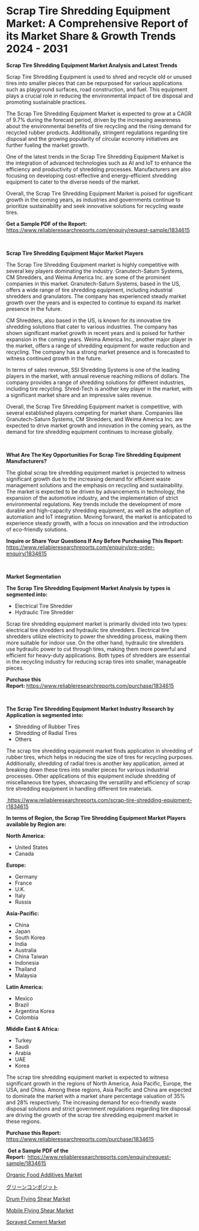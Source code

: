 <p><h1>Scrap Tire Shredding Equipment Market: A Comprehensive Report of its Market Share & Growth Trends 2024 - 2031</h1></p><p><strong>Scrap Tire Shredding Equipment Market Analysis and Latest Trends</strong></p>
<p><p>Scrap Tire Shredding Equipment is used to shred and recycle old or unused tires into smaller pieces that can be repurposed for various applications such as playground surfaces, road construction, and fuel. This equipment plays a crucial role in reducing the environmental impact of tire disposal and promoting sustainable practices.</p><p>The Scrap Tire Shredding Equipment Market is expected to grow at a CAGR of 9.7% during the forecast period, driven by the increasing awareness about the environmental benefits of tire recycling and the rising demand for recycled rubber products. Additionally, stringent regulations regarding tire disposal and the growing popularity of circular economy initiatives are further fueling the market growth.</p><p>One of the latest trends in the Scrap Tire Shredding Equipment Market is the integration of advanced technologies such as AI and IoT to enhance the efficiency and productivity of shredding processes. Manufacturers are also focusing on developing cost-effective and energy-efficient shredding equipment to cater to the diverse needs of the market.</p><p>Overall, the Scrap Tire Shredding Equipment Market is poised for significant growth in the coming years, as industries and governments continue to prioritize sustainability and seek innovative solutions for recycling waste tires.</p></p>
<p><strong>Get a Sample PDF of the Report:&nbsp;</strong> <a href="https://www.reliableresearchreports.com/enquiry/request-sample/1834615">https://www.reliableresearchreports.com/enquiry/request-sample/1834615</a></p>
<p>&nbsp;</p>
<p><strong>Scrap Tire Shredding Equipment Major Market Players</strong></p>
<p><p>The Scrap Tire Shredding Equipment market is highly competitive with several key players dominating the industry. Granutech-Saturn Systems, CM Shredders, and Weima America Inc. are some of the prominent companies in this market. Granutech-Saturn Systems, based in the US, offers a wide range of tire shredding equipment, including industrial shredders and granulators. The company has experienced steady market growth over the years and is expected to continue to expand its market presence in the future.</p><p>CM Shredders, also based in the US, is known for its innovative tire shredding solutions that cater to various industries. The company has shown significant market growth in recent years and is poised for further expansion in the coming years. Weima America Inc., another major player in the market, offers a range of shredding equipment for waste reduction and recycling. The company has a strong market presence and is forecasted to witness continued growth in the future.</p><p>In terms of sales revenue, SSI Shredding Systems is one of the leading players in the market, with annual revenue reaching millions of dollars. The company provides a range of shredding solutions for different industries, including tire recycling. Shred-Tech is another key player in the market, with a significant market share and an impressive sales revenue.</p><p>Overall, the Scrap Tire Shredding Equipment market is competitive, with several established players competing for market share. Companies like Granutech-Saturn Systems, CM Shredders, and Weima America Inc. are expected to drive market growth and innovation in the coming years, as the demand for tire shredding equipment continues to increase globally.</p></p>
<p>&nbsp;</p>
<p><strong>What Are The Key Opportunities For Scrap Tire Shredding Equipment Manufacturers?</strong></p>
<p><p>The global scrap tire shredding equipment market is projected to witness significant growth due to the increasing demand for efficient waste management solutions and the emphasis on recycling and sustainability. The market is expected to be driven by advancements in technology, the expansion of the automotive industry, and the implementation of strict environmental regulations. Key trends include the development of more durable and high-capacity shredding equipment, as well as the adoption of automation and IoT integration. Moving forward, the market is anticipated to experience steady growth, with a focus on innovation and the introduction of eco-friendly solutions.</p></p>
<p><strong>Inquire or Share Your Questions If Any Before Purchasing This Report:</strong> <a href="https://www.reliableresearchreports.com/enquiry/pre-order-enquiry/1834615">https://www.reliableresearchreports.com/enquiry/pre-order-enquiry/1834615</a></p>
<p>&nbsp;</p>
<p><strong>Market Segmentation</strong></p>
<p><strong>The Scrap Tire Shredding Equipment Market Analysis by types is segmented into:</strong></p>
<p><ul><li>Electrical Tire Shredder</li><li>Hydraulic Tire Shredder</li></ul></p>
<p><p>Scrap tire shredding equipment market is primarily divided into two types: electrical tire shredders and hydraulic tire shredders. Electrical tire shredders utilize electricity to power the shredding process, making them more suitable for indoor use. On the other hand, hydraulic tire shredders use hydraulic power to cut through tires, making them more powerful and efficient for heavy-duty applications. Both types of shredders are essential in the recycling industry for reducing scrap tires into smaller, manageable pieces.</p></p>
<p><strong>Purchase this Report:&nbsp;</strong><a href="https://www.reliableresearchreports.com/purchase/1834615">https://www.reliableresearchreports.com/purchase/1834615</a></p>
<p>&nbsp;</p>
<p><strong>The Scrap Tire Shredding Equipment Market Industry Research by Application is segmented into:</strong></p>
<p><ul><li>Shredding of Rubber Tires</li><li>Shredding of Radial Tires</li><li>Others</li></ul></p>
<p><p>The scrap tire shredding equipment market finds application in shredding of rubber tires, which helps in reducing the size of tires for recycling purposes. Additionally, shredding of radial tires is another key application, aimed at breaking down these tires into smaller pieces for various industrial processes. Other applications of this equipment include shredding of miscellaneous tire types, showcasing the versatility and efficiency of scrap tire shredding equipment in handling different tire materials.</p></p>
<p><a href="https://www.reliableresearchreports.com/scrap-tire-shredding-equipment-r1834615">&nbsp;https://www.reliableresearchreports.com/scrap-tire-shredding-equipment-r1834615</a></p>
<p><strong>In terms of Region, the Scrap Tire Shredding Equipment Market Players available by Region are:</strong></p>
<p>
    <p> <strong> North America: </strong>
        <ul>
            <li>United States</li>
            <li>Canada</li>
        </ul>
        </p> 
    <p> <strong> Europe: </strong>
        <ul>
            <li>Germany</li>
            <li>France</li>
            <li>U.K.</li>
            <li>Italy</li>
            <li>Russia</li>
        </ul>
        </p> 
    <p> <strong> Asia-Pacific: </strong>
        <ul>
            <li>China</li>
            <li>Japan</li>
            <li>South Korea</li>
            <li>India</li>
            <li>Australia</li>
            <li>China Taiwan</li>
            <li>Indonesia</li>
            <li>Thailand</li>
            <li>Malaysia</li>
        </ul>
        </p> 
    <p> <strong> Latin America: </strong>
        <ul>
            <li>Mexico</li>
            <li>Brazil</li>
            <li>Argentina Korea</li>
            <li>Colombia</li>
        </ul>
        </p> 
    <p> <strong> Middle East & Africa: </strong>
        <ul>
            <li>Turkey</li>
            <li>Saudi</li>
            <li>Arabia</li>
            <li>UAE</li>
            <li>Korea</li>
        </ul>
    </p>
    </p>
<p><p>The scrap tire shredding equipment market is expected to witness significant growth in the regions of North America, Asia Pacific, Europe, the USA, and China. Among these regions, Asia Pacific and China are expected to dominate the market with a market share percentage valuation of 35% and 28% respectively. The increasing demand for eco-friendly waste disposal solutions and strict government regulations regarding tire disposal are driving the growth of the scrap tire shredding equipment market in these regions.</p></p>
<p><strong>Purchase this Report: </strong><a href="https://www.reliableresearchreports.com/purchase/1834615">https://www.reliableresearchreports.com/purchase/1834615</a></p>
<p>&nbsp;<strong>Get a Sample PDF of the Report:&nbsp;&nbsp;</strong><a href="https://www.reliableresearchreports.com/enquiry/request-sample/1834615">https://www.reliableresearchreports.com/enquiry/request-sample/1834615</a></p>
<p><strong></strong></p>
<p><p><a href="https://issuu.com/reportprime-2/docs/organic-food-additives-market-size-2030.pptx">Organic Food Additives Market</a></p><p><a href="https://github.com/nemesis2824/Market-Research-Report-List-1/blob/main/647247042363.md">グリーンコンポジット</a></p><p><a href="https://github.com/gamblestampleyjenny50m5sl6/Market-Research-Report-List-2/blob/main/drum-flying-shear-market.md">Drum Flying Shear Market</a></p><p><a href="https://github.com/wwwkeltoum/Market-Research-Report-List-3/blob/main/mobile-flying-shear-market.md">Mobile Flying Shear Market</a></p><p><a href="https://issuu.com/reportprime-2/docs/sprayed-cement-market-size-2030.pptx">Sprayed Cement Market</a></p></p>